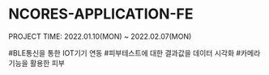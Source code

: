 # NCORES-APPLICATION-FE
PROJECT TIME: 2022.01.10(MON) ~ 2022.02.07(MON)

#BLE통신을 통한 IOT기기 연동
#피부테스트에 대한 결과값을 데이터 시각화
#카메라 기능을 활용한 피부 




